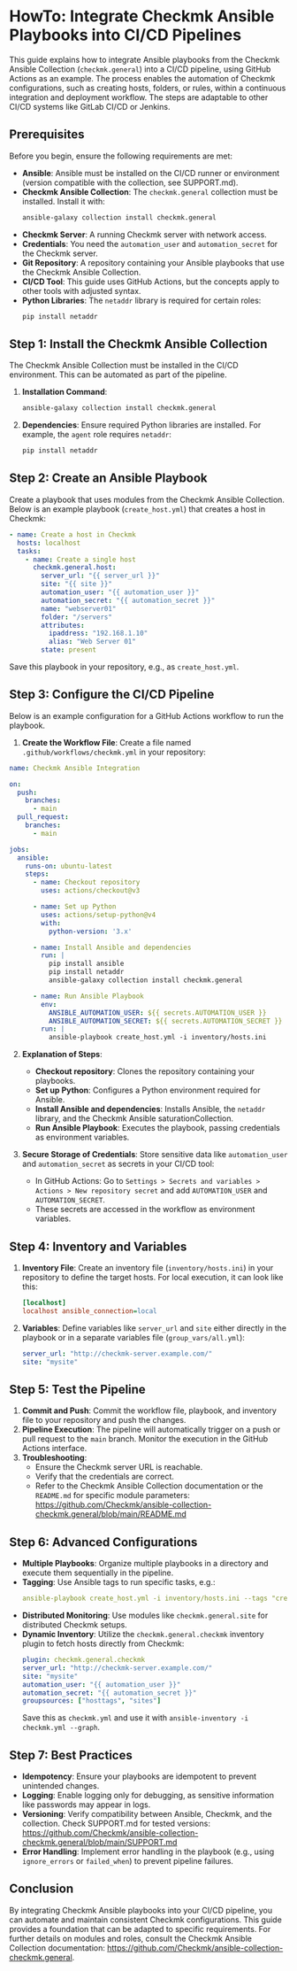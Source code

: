 # HowTo: Integrate Checkmk Ansible Playbooks into CI/CD Pipelines

This guide explains how to integrate Ansible playbooks from the Checkmk Ansible Collection (`checkmk.general`) into a CI/CD pipeline, using GitHub Actions as an example. The process enables the automation of Checkmk configurations, such as creating hosts, folders, or rules, within a continuous integration and deployment workflow. The steps are adaptable to other CI/CD systems like GitLab CI/CD or Jenkins.

## Prerequisites
Before you begin, ensure the following requirements are met:
- **Ansible**: Ansible must be installed on the CI/CD runner or environment (version compatible with the collection, see SUPPORT.md).
- **Checkmk Ansible Collection**: The `checkmk.general` collection must be installed. Install it with:
  ```bash
  ansible-galaxy collection install checkmk.general
  ```
- **Checkmk Server**: A running Checkmk server with network access.
- **Credentials**: You need the `automation_user` and `automation_secret` for the Checkmk server.
- **Git Repository**: A repository containing your Ansible playbooks that use the Checkmk Ansible Collection.
- **CI/CD Tool**: This guide uses GitHub Actions, but the concepts apply to other tools with adjusted syntax.
- **Python Libraries**: The `netaddr` library is required for certain roles:
  ```bash
  pip install netaddr
  ```

## Step 1: Install the Checkmk Ansible Collection
The Checkmk Ansible Collection must be installed in the CI/CD environment. This can be automated as part of the pipeline.

1. **Installation Command**:
   ```bash
   ansible-galaxy collection install checkmk.general
   ```

2. **Dependencies**:
   Ensure required Python libraries are installed. For example, the `agent` role requires `netaddr`:
   ```bash
   pip install netaddr
   ```

## Step 2: Create an Ansible Playbook
Create a playbook that uses modules from the Checkmk Ansible Collection. Below is an example playbook (`create_host.yml`) that creates a host in Checkmk:

```yaml
- name: Create a host in Checkmk
  hosts: localhost
  tasks:
    - name: Create a single host
      checkmk.general.host:
        server_url: "{{ server_url }}"
        site: "{{ site }}"
        automation_user: "{{ automation_user }}"
        automation_secret: "{{ automation_secret }}"
        name: "webserver01"
        folder: "/servers"
        attributes:
          ipaddress: "192.168.1.10"
          alias: "Web Server 01"
        state: present
```

Save this playbook in your repository, e.g., as `create_host.yml`.

## Step 3: Configure the CI/CD Pipeline
Below is an example configuration for a GitHub Actions workflow to run the playbook.

1. **Create the Workflow File**:
   Create a file named `.github/workflows/checkmk.yml` in your repository:

```yaml
name: Checkmk Ansible Integration

on:
  push:
    branches:
      - main
  pull_request:
    branches:
      - main

jobs:
  ansible:
    runs-on: ubuntu-latest
    steps:
      - name: Checkout repository
        uses: actions/checkout@v3

      - name: Set up Python
        uses: actions/setup-python@v4
        with:
          python-version: '3.x'

      - name: Install Ansible and dependencies
        run: |
          pip install ansible
          pip install netaddr
          ansible-galaxy collection install checkmk.general

      - name: Run Ansible Playbook
        env:
          ANSIBLE_AUTOMATION_USER: ${{ secrets.AUTOMATION_USER }}
          ANSIBLE_AUTOMATION_SECRET: ${{ secrets.AUTOMATION_SECRET }}
        run: |
          ansible-playbook create_host.yml -i inventory/hosts.ini
```

2. **Explanation of Steps**:
   - **Checkout repository**: Clones the repository containing your playbooks.
   - **Set up Python**: Configures a Python environment required for Ansible.
   - **Install Ansible and dependencies**: Installs Ansible, the `netaddr` library, and the Checkmk Ansible saturationCollection.
   - **Run Ansible Playbook**: Executes the playbook, passing credentials as environment variables.

3. **Secure Storage of Credentials**:
   Store sensitive data like `automation_user` and `automation_secret` as secrets in your CI/CD tool:
   - In GitHub Actions: Go to `Settings > Secrets and variables > Actions > New repository secret` and add `AUTOMATION_USER` and `AUTOMATION_SECRET`.
   - These secrets are accessed in the workflow as environment variables.

## Step 4: Inventory and Variables
1. **Inventory File**:
   Create an inventory file (`inventory/hosts.ini`) in your repository to define the target hosts. For local execution, it can look like this:
   ```ini
   [localhost]
   localhost ansible_connection=local
   ```

2. **Variables**:
   Define variables like `server_url` and `site` either directly in the playbook or in a separate variables file (`group_vars/all.yml`):
   ```yaml
   server_url: "http://checkmk-server.example.com/"
   site: "mysite"
   ```

## Step 5: Test the Pipeline
1. **Commit and Push**:
   Commit the workflow file, playbook, and inventory file to your repository and push the changes.
2. **Pipeline Execution**:
   The pipeline will automatically trigger on a push or pull request to the `main` branch. Monitor the execution in the GitHub Actions interface.
3. **Troubleshooting**:
   - Ensure the Checkmk server URL is reachable.
   - Verify that the credentials are correct.
   - Refer to the Checkmk Ansible Collection documentation or the `README.md` for specific module parameters: https://github.com/Checkmk/ansible-collection-checkmk.general/blob/main/README.md

## Step 6: Advanced Configurations
- **Multiple Playbooks**: Organize multiple playbooks in a directory and execute them sequentially in the pipeline.
- **Tagging**: Use Ansible tags to run specific tasks, e.g.:
  ```yaml
  ansible-playbook create_host.yml -i inventory/hosts.ini --tags "create_host"
  ```
- **Distributed Monitoring**: Use modules like `checkmk.general.site` for distributed Checkmk setups.
- **Dynamic Inventory**: Utilize the `checkmk.general.checkmk` inventory plugin to fetch hosts directly from Checkmk:
  ```yaml
  plugin: checkmk.general.checkmk
  server_url: "http://checkmk-server.example.com/"
  site: "mysite"
  automation_user: "{{ automation_user }}"
  automation_secret: "{{ automation_secret }}"
  groupsources: ["hosttags", "sites"]
  ```
  Save this as `checkmk.yml` and use it with `ansible-inventory -i checkmk.yml --graph`.

## Step 7: Best Practices
- **Idempotency**: Ensure your playbooks are idempotent to prevent unintended changes.
- **Logging**: Enable logging only for debugging, as sensitive information like passwords may appear in logs.
- **Versioning**: Verify compatibility between Ansible, Checkmk, and the collection. Check SUPPORT.md for tested versions: https://github.com/Checkmk/ansible-collection-checkmk.general/blob/main/SUPPORT.md
- **Error Handling**: Implement error handling in the playbook (e.g., using `ignore_errors` or `failed_when`) to prevent pipeline failures.

## Conclusion
By integrating Checkmk Ansible playbooks into your CI/CD pipeline, you can automate and maintain consistent Checkmk configurations. This guide provides a foundation that can be adapted to specific requirements. For further details on modules and roles, consult the Checkmk Ansible Collection documentation: https://github.com/Checkmk/ansible-collection-checkmk.general.